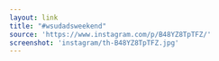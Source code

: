 ```yaml
---
layout: link
title: "#wsudadsweekend"
source: 'https://www.instagram.com/p/B48YZ8TpTFZ/'
screenshot: 'instagram/th-B48YZ8TpTFZ.jpg'
---
```


